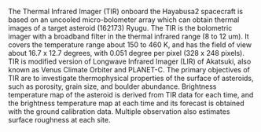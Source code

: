 The Thermal Infrared Imager (TIR) onboard the Hayabusa2 spacecraft is based on an uncooled micro-bolometer array which can obtain thermal images of a target asteroid (162173) Ryugu. The TIR is the bolometric imager with a broadband filter in the thermal infrared range (8 to 12 um). It covers the temperature range about 150 to 460 K, and has the field of view about 16.7 x 12.7 degrees, with 0.051 degree per pixel (328 x 248 pixels). TIR is modified version of Longwave Infrared Imager (LIR) of Akatsuki, also known as Venus Climate Orbiter and PLANET-C. The primary objectives of TIR are to investigate thermophysical properties of the surface of asteroids, such as porosity, grain size, and boulder abundance. Brightness temperature map of the asteroid is derived from TIR data for each time, and the brightness temperature map at each time and its forecast is obtained with the ground calibration data. Multiple observation also estimates surface roughness at each site.